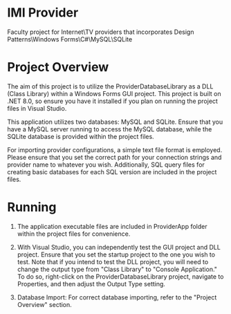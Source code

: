 # IMI Provider
Faculty project for Internet\TV providers that incorporates Design Patterns\Windows Forms\C#\MySQL\SQLite

# Project Overview
The aim of this project is to utilize the ProviderDatabaseLibrary as a DLL (Class Library) within a Windows Forms GUI project. This project is built on .NET 8.0, so ensure you have it installed if you plan on running the project files in Visual Studio.

This application utilizes two databases: MySQL and SQLite. Ensure that you have a MySQL server running to access the MySQL database, while the SQLite database is provided within the project files.

For importing provider configurations, a simple text file format is employed. Please ensure that you set the correct path for your connection strings and provider name to whatever you wish. Additionally, SQL query files for creating basic databases for each SQL version are included in the project files.

# Running

1. The application executable files are included in ProviderApp folder within the project files for convenience.

2. With Visual Studio, you can independently test the GUI project and DLL project. Ensure that you set the startup project to the one you wish to test. Note that if you intend to test the DLL project, you will need to change the output type from "Class Library" to "Console Application." To do so, right-click on the ProviderDatabaseLibrary project, navigate to Properties, and then adjust the Output Type setting.

3. Database Import: For correct database importing, refer to the "Project Overview" section.


